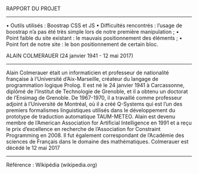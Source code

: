 

RAPPORT DU PROJET
*****************

•	Outils utilisés : Boostrap CSS et JS
•	Difficultés rencontrés : l’usage de boostrap n’a pas été très simple lors de notre première manipulation ;
•	Point faible du site existant : le mauvais positionnement des éléments ;
•	Point fort de notre site : le bon positionnement de certain bloc.

ALAIN COLMERAUER (24 janvier 1941 - 12 mai 2017)
************************************************

Alain Colmerauer était un informaticien et professeur de nationalité française à l’Université d’Aix-Marseille, 
créateur du langage de programmation logique Prolog. Il est né le 24 janvier 1941 à Carcassonne, 
diplômé de l’Institut de Technologie de Grenoble, et il a obtenu un doctorat de l’Ensimag de Grenoble. 
De 1967-1970, il a travaillé comme professeur adjoint à l’Université de Montréal, 
où il a créé Q-Systems qui est l’un des premiers formalismes linguistiques utilisés 
dans le développement du prototype de traduction automatique TAUM-METEO. 
Alain est devenu membre de l’American Association for Artificial Intelligence en 1991
 et a reçu le prix d’excellence en recherche de l’Association for Constraint Programming en 2008. 
Il fut également correspondant de l’Académie des sciences de Français dans le domaine des mathématiques.
Colmerauer est décédé le 12 mai 2017

**********
Référence : Wikipédia (wikipedia.org) 

